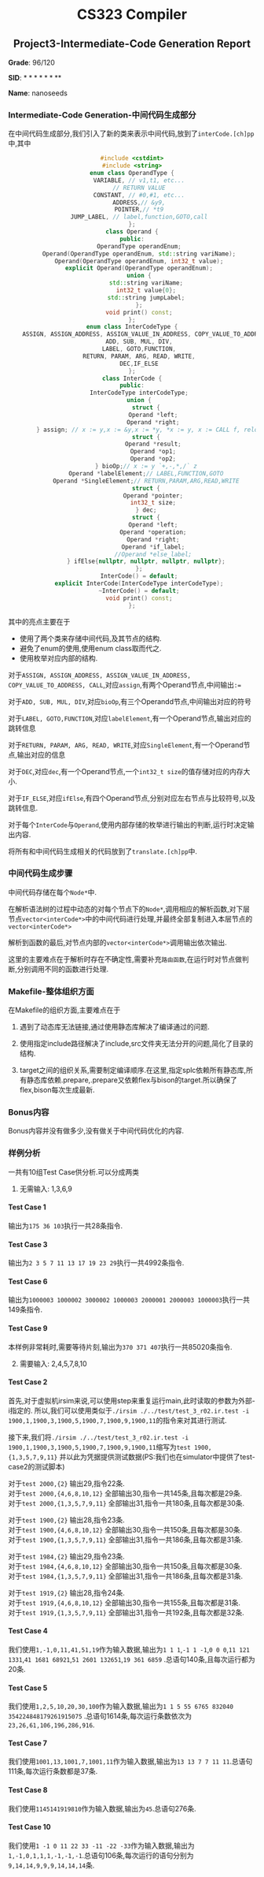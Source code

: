 <!--
 * @Github: https://github.com/Certseeds/CS323_Compilers_2020F
 * @Organization: SUSTech
 * @Author: nanoseeds
 * @Date: 2020-12-27 11:50:04
 * @LastEditors: nanoseeds
 * @LastEditTime: 2021-01-04 11:42:12
 * @License: CC-BY-NC-SA_V4_0 or any later version 
 * it used be `./report/StudentID-project3.md`
 -->

# <div>CS323 Compiler</div>

## <div> Project3-Intermediate-Code Generation Report</div>

**Grade**: 96/120

**SID**:  $********$

**Name**:  nanoseeds

### Intermediate-Code Generation-中间代码生成部分

在中间代码生成部分,我们引入了新的类来表示中间代码,放到了`interCode.[ch]pp`中,其中

``` cpp
#include <cstdint>
#include <string>
enum class OperandType {
    VARIABLE, // v1,t1, etc...
    // RETURN VALUE
    CONSTANT, // #0,#1, etc...
    ADDRESS,// &y9,
    POINTER,// *t9
    JUMP_LABEL, // label,function,GOTO,call
};
class Operand {
public:
    OperandType operandEnum;
    Operand(OperandType operandEnum, std::string variName);
    Operand(OperandType operandEnum, int32_t value);
    explicit Operand(OperandType operandEnum);
    union {
        std::string variName;
        int32_t value{0};
        std::string jumpLabel;
    };
    void print() const;
};
enum class InterCodeType {
    ASSIGN, ASSIGN_ADDRESS, ASSIGN_VALUE_IN_ADDRESS, COPY_VALUE_TO_ADDRESS, CALL,
    ADD, SUB, MUL, DIV,
    LABEL, GOTO,FUNCTION,
    RETURN, PARAM, ARG, READ, WRITE,
    DEC,IF_ELSE
};
class InterCode {
public:
    InterCodeType interCodeType;
    union {
        struct {
            Operand *left;
            Operand *right;
        } assign; // x := y,x := &y,x := *y, *x := y, x := CALL f, relop
        struct {
            Operand *result;
            Operand *op1;
            Operand *op2;
        } bioOp;// x := y `+,-,*,/` z
        Operand *labelElement;// LABEL,FUNCTION,GOTO
        Operand *SingleElement;// RETURN,PARAM,ARG,READ,WRITE
        struct {
            Operand *pointer;
            int32_t size;
        } dec;
        struct {
            Operand *left;
            Operand *operation;
            Operand *right;
            Operand *if_label;
            //Operand *else_label;
        } ifElse{nullptr, nullptr, nullptr, nullptr};
    };
    InterCode() = default;
    explicit InterCode(InterCodeType interCodeType);
    ~InterCode() = default;
    void print() const;
};
```

其中的亮点主要在于

+ 使用了两个类来存储中间代码,及其节点的结构.
+ 避免了enum的使用,使用enum class取而代之.
+ 使用枚举对应内部的结构.

对于`ASSIGN, ASSIGN_ADDRESS, ASSIGN_VALUE_IN_ADDRESS, COPY_VALUE_TO_ADDRESS, CALL`,对应`assign`,有两个Operand节点,中间输出`:=`

对于`ADD, SUB, MUL, DIV`,对应`bioOp`,有三个Operandd节点,中间输出对应的符号

对于`LABEL, GOTO,FUNCTION`,对应`labelElement`,有一个Operand节点,输出对应的跳转信息

对于`RETURN, PARAM, ARG, READ, WRITE`,对应`SingleElement`,有一个Operand节点,输出对应的信息

对于`DEC`,对应`dec`,有一个Operand节点,一个`int32_t size`的值存储对应的内存大小.

对于`IF_ELSE`,对应`ifElse`,有四个Operand节点,分别对应左右节点与比较符号,以及跳转信息.

对于每个`InterCode`与`Operand`,使用内部存储的枚举进行输出的判断,运行时决定输出内容.

将所有和中间代码生成相关的代码放到了`translate.[ch]pp`中.

### 中间代码生成步骤

中间代码存储在每个`Node*`中.

在解析语法树的过程中动态的对每个节点下的`Node*`,调用相应的解析函数,对下层节点`vector<interCode*>`中的中间代码进行处理,并最终全部复制进入本层节点的`vector<interCode*>`

解析到函数的最后,对节点内部的`vector<interCode*>`调用输出依次输出.

这里的主要难点在于解析时存在不确定性,需要补充`路由函数`,在运行时对节点做判断,分别调用不同的函数进行处理.

### Makefile-整体组织方面

在Makefile的组织方面,主要难点在于

1. 遇到了动态库无法链接,通过使用静态库解决了编译通过的问题.

2. 使用指定include路径解决了include,src文件夹无法分开的问题,简化了目录的结构.

3. target之间的组织关系,需要制定编译顺序.在这里,指定splc依赖所有静态库,所有静态库依赖.prepare,.prepare又依赖flex与bison的target.所以确保了flex,bison每次生成最新.

### Bonus内容

Bonus内容并没有做多少,没有做关于中间代码优化的内容.

### 样例分析

一共有10组Test Case供分析.可以分成两类

1. 无需输入: 1,3,6,9

#### Test Case 1

输出为`175 36 103`执行一共28条指令.

#### Test Case 3

输出为`2 3 5 7 11 13 17 19 23 29`执行一共4992条指令.

#### Test Case 6

输出为`1000003 1000002 3000002 1000003 2000001 2000003 1000003`执行一共149条指令.

#### Test Case 9

本样例非常耗时,需要等待片刻,输出为`370 371 407`执行一共85020条指令.

2. 需要输入: 2,4,5,7,8,10

#### Test Case 2

首先,对于虚拟机irsim来说,可以使用step来重复运行main,此时读取的参数为外部-i指定的.
所以,我们可以使用类似于`./irsim ./../test/test_3_r02.ir.test -i 1900,1,1900,3,1900,5,1900,7,1900,9,1900,11`的指令来对其进行测试.

接下来,我们将`./irsim ./../test/test_3_r02.ir.test -i 1900,1,1900,3,1900,5,1900,7,1900,9,1900,11`缩写为`test 1900,{1,3,5,7,9,11}`
并以此为凭据提供测试数据(PS:我们也在simulator中提供了test-case2的测试脚本)

对于`test 2000,{2}` 输出29,指令22条.   
对于`test 2000,{4,6,8,10,12}` 全部输出30,指令一共145条,且每次都是29条.  
对于`test 2000,{1,3,5,7,9,11}` 全部输出31,指令一共180条,且每次都是30条.

对于`test 1900,{2}` 输出28,指令23条.  
对于`test 1900,{4,6,8,10,12}` 全部输出30,指令一共150条,且每次都是30条.  
对于`test 1900,{1,3,5,7,9,11}` 全部输出31,指令一共186条,且每次都是31条.

对于`test 1984,{2}` 输出29,指令23条.   
对于`test 1984,{4,6,8,10,12}` 全部输出30,指令一共150条,且每次都是30条.  
对于`test 1984,{1,3,5,7,9,11}` 全部输出31,指令一共186条,且每次都是31条.

对于`test 1919,{2}` 输出28,指令24条.  
对于`test 1919,{4,6,8,10,12}` 全部输出30,指令一共155条,且每次都是31条.  
对于`test 1919,{1,3,5,7,9,11}` 全部输出31,指令一共192条,且每次都是32条.

#### Test Case 4

我们使用`1,-1,0,11,41,51,19`作为输入数据,输出为`1 1 1`,`-1 1 -1`,`0 0 0`,`11 121 1331`,`41 1681 68921`,`51 2601 132651`,`19 361 6859`
.总语句140条,且每次运行都为20条.

#### Test Case 5

我们使用`1,2,5,10,20,30,100`作为输入数据,输出为`1 1 5 55 6765 832040 354224848179261915075`
.总语句1614条,每次运行条数依次为`23,26,61,106,196,286,916`.

#### Test Case 7

我们使用`1001,13,1001,7,1001,11`作为输入数据,输出为`13 13 7 7 11 11`.总语句111条,每次运行条数都是37条.

#### Test Case 8

我们使用`1145141919810`作为输入数据,输出为`45`.总语句276条.

#### Test Case 10

我们使用`1 -1 0 11 22 33 -11 -22 -33`作为输入数据,输出为`1,-1,0,1,1,1,-1,-1,-1`.总语句106条,每次运行的语句分别为`9,14,14,9,9,9,14,14,14`条.




<style type="text/css">
*{
}
div{
  text-align: center;
}
div>div>div>div {
  text-align: center;
  border-bottom: 1px solid #d9d9d9;
  display: inline-block;
  padding: 2px;
}
div>img{
  border-radius: 0.3125em;
  box-shadow: 0 2px 4px 0 rgba(34,36,38,.12),0 2px 10px 0 rgba(34,36,38,.08);
}
</style>